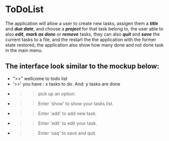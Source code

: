 ToDoList
=========
The application will allow a user to create new tasks, assigen them a ***title*** and ***due date***, and choose a ***project*** for that task belong to, the user able to also ***edit***, ***mark as done*** or ***remove*** tasks, they can also ***quit*** and ***save*** the current tasks to a file, and the restart the the application with the former state restored, the application also show how many done and not done task in the main menu.

The interface look similar to the mockup below:
-----------------------------------------------
- ">>" wellcome to todo list
- '>>' you have : x tasks to do. And: y tasks are done
- >> pick up an option:
- >> Enter 'show' to show your tasks list.
- >> Enter 'add'  to add new task.
- >> Enter 'edit' to edit your task.
- >> Enter 'saq'  to save and quit.
